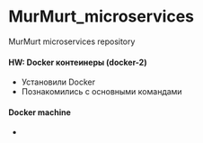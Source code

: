 # MurMurt_microservices
MurMurt microservices repository

#### HW: Docker контеинеры (docker-2)

- Установили Docker
- Познакомились с основными командами

#### Docker machine

- 